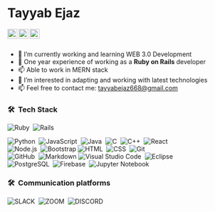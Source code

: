 
<h1>Tayyab Ejaz</h1>

<a href="https://www.linkedin.com/tayyabejaz668">
  <img align="left" alt="Tayyab's Telegram" width="22px" src="https://cdn.jsdelivr.net/npm/simple-icons@6.9.0/icons/linkedin.svg" />
</a>

<a href="mailto:tayyabejaz668@gmail.com">
  <img align="left" alt="Tayyab's Email" width="22px" src="https://cdn.jsdelivr.net/npm/simple-icons@v3/icons/gmail.svg" />
</a>

<a href="https://twitter.com/tayyabejaz668">
  <img align="left" alt="Tayyab Ejaz | Twitter" width="22px" src="https://cdn.jsdelivr.net/npm/simple-icons@v3/icons/twitter.svg" />
</a>



<br/><br/>


- 🌱 I’m currently working and learning WEB 3.0 Development
- 🎿 One year experience of working as a **Ruby on Rails** developer
- 📫 Able to work in MERN stack
- 👨 I’m interested in adapting and working with latest technologies
- 📫 Feel free to contact me: tayyabejaz668@gmail.com 




### 🛠 &nbsp;Tech Stack
![Ruby](https://img.shields.io/badge/Ruby_on_Rails-CC0000?style=flat&logo=ruby&logoColor=white)&nbsp;
![Rails](https://img.shields.io/badge/rails-%23CC0000.svg?style=flat&logo=ruby-on-rails&logoColor=white)

![Python](https://img.shields.io/badge/-Python-05122A?style=flat&logo=python)&nbsp;
![JavaScript](https://img.shields.io/badge/-JavaScript-05122A?style=flat&logo=javascript)&nbsp;
![Java](https://img.shields.io/badge/-Java-05122A?style=flat&logo=Java&logoColor=FFA518)&nbsp;
![C](https://img.shields.io/badge/-C-05122A?style=flat&logo=C&logoColor=A8B9CC)&nbsp;
![C++](https://img.shields.io/badge/-C++-05122A?style=flat&logo=C%2B%2B&logoColor=00599C)&nbsp;
![React](https://img.shields.io/badge/-React-05122A?style=flat&logo=react)&nbsp;\
![Node.js](https://img.shields.io/badge/-Node.js-05122A?style=flat&logo=node.js)&nbsp;
![Bootstrap](https://img.shields.io/badge/-Bootstrap-05122A?style=flat&logo=bootstrap&logoColor=563D7C)
![HTML](https://img.shields.io/badge/-HTML-05122A?style=flat&logo=HTML5)&nbsp;
![CSS](https://img.shields.io/badge/-CSS-05122A?style=flat&logo=CSS3&logoColor=1572B6)&nbsp;
![Git](https://img.shields.io/badge/-Git-05122A?style=flat&logo=git)&nbsp;\
![GitHub](https://img.shields.io/badge/-GitHub-05122A?style=flat&logo=github)&nbsp;
![Markdown](https://img.shields.io/badge/-Markdown-05122A?style=flat&logo=markdown)
![Visual Studio Code](https://img.shields.io/badge/-Visual%20Studio%20Code-05122A?style=flat&logo=visual-studio-code&logoColor=007ACC)&nbsp;
![Eclipse](https://img.shields.io/badge/-Eclipse-05122A?style=flat&logo=eclipse-ide&logoColor=2C2255)\
![PostgreSQL](https://img.shields.io/badge/-PostgreSQL-05122A?style=flat&logo=postgresql&logoColor=336791)&nbsp;
![Firebase](https://img.shields.io/badge/-Firebase-05122A?style=flat&logo=firebase&logoColor=FFCA28)&nbsp;
![Jupyter Notebook](https://img.shields.io/badge/-Jupyter%20Notebook-05122A?style=flat&logo=jupyter&logoColor=F37626)&nbsp;

### 🛠 &nbsp;Communication platforms
![SLACK](https://img.shields.io/badge/Slack-4A154B?style=for-the-badge&logo=slack&logoColor=white)&nbsp;
![ZOOM](https://img.shields.io/badge/Zoom-2D8CFF?style=for-the-badge&logo=zoom&logoColor=white)&nbsp;
![DISCORD](https://img.shields.io/badge/Discord-7289DA?style=for-the-badge&logo=discord&logoColor=white)&nbsp;



